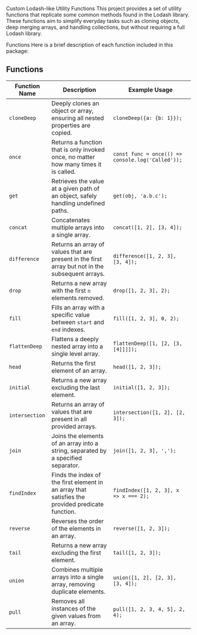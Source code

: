 Custom Lodash-like Utility Functions
This project provides a set of utility functions that replicate some common methods found in the Lodash library. These functions aim to simplify everyday tasks such as cloning objects, deep merging arrays, and handling collections, but without requiring a full Lodash library.

Functions
Here is a brief description of each function included in this package:

## Functions

| Function Name    | Description                                                                                                         | Example Usage                                        |
|------------------|---------------------------------------------------------------------------------------------------------------------|-----------------------------------------------------|
| `cloneDeep`      | Deeply clones an object or array, ensuring all nested properties are copied.                                        | `cloneDeep({a: {b: 1}});`                           |
| `once`           | Returns a function that is only invoked once, no matter how many times it is called.                               | `const func = once(() => console.log('Called'));`   |
| `get`            | Retrieves the value at a given path of an object, safely handling undefined paths.                                  | `get(obj, 'a.b.c');`                                |
| `concat`         | Concatenates multiple arrays into a single array.                                                                  | `concat([1, 2], [3, 4]);`                           |
| `difference`     | Returns an array of values that are present in the first array but not in the subsequent arrays.                    | `difference([1, 2, 3], [3, 4]);`                    |
| `drop`           | Returns a new array with the first `n` elements removed.                                                             | `drop([1, 2, 3], 2);`                               |
| `fill`           | Fills an array with a specific value between `start` and `end` indexes.                                             | `fill([1, 2, 3], 0, 2);`                            |
| `flattenDeep`    | Flattens a deeply nested array into a single level array.                                                            | `flattenDeep([1, [2, [3, [4]]]]);`                  |
| `head`           | Returns the first element of an array.                                                                             | `head([1, 2, 3]);`                                  |
| `initial`        | Returns a new array excluding the last element.                                                                    | `initial([1, 2, 3]);`                               |
| `intersection`   | Returns an array of values that are present in all provided arrays.                                                 | `intersection([1, 2], [2, 3]);`                     |
| `join`           | Joins the elements of an array into a string, separated by a specified separator.                                   | `join([1, 2, 3], ',');`                             |
| `findIndex`      | Finds the index of the first element in an array that satisfies the provided predicate function.                   | `findIndex([1, 2, 3], x => x === 2);`               |
| `reverse`        | Reverses the order of the elements in an array.                                                                    | `reverse([1, 2, 3]);`                               |
| `tail`           | Returns a new array excluding the first element.                                                                   | `tail([1, 2, 3]);`                                  |
| `union`          | Combines multiple arrays into a single array, removing duplicate elements.                                         | `union([1, 2], [2, 3], [3, 4]);`                    |
| `pull`           | Removes all instances of the given values from an array.                                                           | `pull([1, 2, 3, 4, 5], 2, 4);`                      |